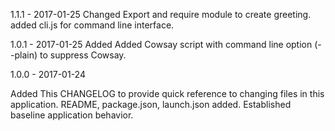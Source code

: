 1.1.1 - 2017-01-25
Changed
Export and require module to create greeting. added cli.js for command line interface.

1.0.1 - 2017-01-25
Added
Added Cowsay script with command line option (--plain) to suppress Cowsay.

1.0.0 - 2017-01-24

Added
This CHANGELOG to provide quick reference to changing files in this application.
README, package.json, launch.json added. 
Established baseline application behavior.
